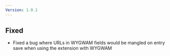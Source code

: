 ```yaml
---
Version: 1.0.1
---
```


## Fixed

- Fixed a bug where URLs in WYGWAM fields would be mangled on entry save when using the extension with WYGWAM
